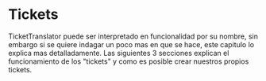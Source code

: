 # Tickets

TicketTranslator puede ser interpretado en funcionalidad por su nombre, sin embargo si se quiere indagar un poco mas en que se hace, este capitulo lo explica mas detalladamente. Las siguientes 3 secciones explican el funcionamiento de los "tickets" y como es posible crear nuestros propios tickets.
